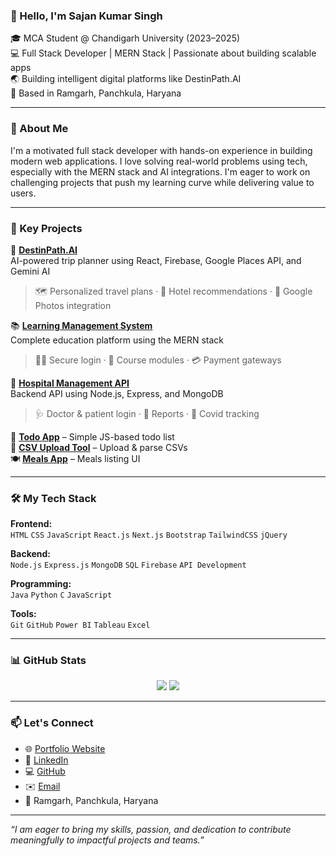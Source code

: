 ### 👋 Hello, I'm Sajan Kumar Singh

🎓 MCA Student @ Chandigarh University (2023–2025)  
💻 Full Stack Developer | MERN Stack | Passionate about building scalable apps  
🌏 Building intelligent digital platforms like DestinPath.AI  
📍 Based in Ramgarh, Panchkula, Haryana

---

### 💼 About Me

I'm a motivated full stack developer with hands-on experience in building modern web applications. I love solving real-world problems using tech, especially with the MERN stack and AI integrations. I'm eager to work on challenging projects that push my learning curve while delivering value to users.

---

### 🚀 Key Projects

🧠 **[DestinPath.AI](https://github.com/SajanKrSingh)**  
AI-powered trip planner using React, Firebase, Google Places API, and Gemini AI  
> 🗺️ Personalized travel plans · 🏨 Hotel recommendations · 📸 Google Photos integration

📚 **[Learning Management System](https://github.com/SajanKrSingh)**  
Complete education platform using the MERN stack  
> 👩‍🏫 Secure login · 📁 Course modules · 💳 Payment gateways

🏥 **[Hospital Management API](https://github.com/SajanKrSingh)**  
Backend API using Node.js, Express, and MongoDB  
> 🩺 Doctor & patient login · 📃 Reports · 🦠 Covid tracking

📝 **[Todo App](https://github.com/SajanKrSingh/todo-app)** – Simple JS-based todo list  
📂 **[CSV Upload Tool](https://github.com/SajanKrSingh/CSV-UPLOAD)** – Upload & parse CSVs  
🍽️ **[Meals App](https://github.com/SajanKrSingh/meals-aap)** – Meals listing UI

---

### 🛠️ My Tech Stack

**Frontend:**  
`HTML` `CSS` `JavaScript` `React.js` `Next.js` `Bootstrap` `TailwindCSS` `jQuery`

**Backend:**  
`Node.js` `Express.js` `MongoDB` `SQL` `Firebase` `API Development`

**Programming:**  
`Java` `Python` `C` `JavaScript`

**Tools:**  
`Git` `GitHub` `Power BI` `Tableau` `Excel`

---

### 📊 GitHub Stats

<p align="center">
  <img src="https://github-readme-stats.vercel.app/api?username=SajanKrSingh&show_icons=true&theme=tokyonight" />
  <img src="https://github-readme-streak-stats.herokuapp.com?user=SajanKrSingh&theme=tokyonight" />
</p>

---

### 📫 Let's Connect

- 🌐 [Portfolio Website](https://sajansingh-portfolio.vercel.app)
- 💼 [LinkedIn](https://linkedin.com/in/sajan-kumar-singh)
- 💻 [GitHub](https://github.com/SajanKrSingh)
- ✉️ [Email](mailto:kumarsajan0013@gmail.com)
- 📍 Ramgarh, Panchkula, Haryana

---

_“I am eager to bring my skills, passion, and dedication to contribute meaningfully to impactful projects and teams.”_
